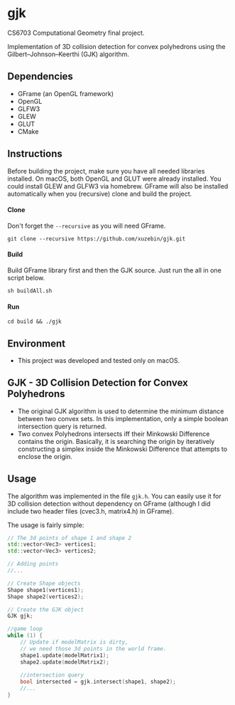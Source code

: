 # gjk
CS6703 Computational Geometry final project.

Implementation of 3D collision detection for convex polyhedrons using the Gilbert–Johnson–Keerthi (GJK) algorithm.

## Dependencies
- GFrame (an OpenGL framework)
- OpenGL
- GLFW3
- GLEW
- GLUT
- CMake

## Instructions
Before building the project, make sure you have all needed libraries installed. On macOS, both OpenGL and GLUT were already installed. You could install GLEW and GLFW3 via homebrew. GFrame will also be installed automatically when you (recursive) clone and build the project.

#### Clone
Don't forget the `--recursive` as you will need GFrame.

```
git clone --recursive https://github.com/xuzebin/gjk.git
```
#### Build
Build GFrame library first and then the GJK source. Just run the all in one script below.

```
sh buildAll.sh
```

#### Run
```
cd build && ./gjk
```

## Environment
- This project was developed and tested only on macOS.

## GJK - 3D Collision Detection for Convex Polyhedrons
- The original GJK algorithm is used to determine the minimum distance between two convex sets. In this implementation, only a simple boolean intersection query is returned. 
- Two convex Polyhedrons intersects iff their Minkowski Difference contains the origin. Basically, it is searching the origin by iteratively constructing a simplex inside the Minkowski Difference that attempts to enclose the origin.

## Usage
The algorithm was implemented in the file `gjk.h`.
You can easily use it for 3D collision detection without dependency on GFrame (although I did include two header files (cvec3.h, matrix4.h) in GFrame).

The usage is fairly simple:

```c++
// The 3d points of shape 1 and shape 2
std::vector<Vec3> vertices1;
std::vector<Vec3> vertices2;

// Adding points
//...

// Create Shape objects
Shape shape1(vertices1);
Shape shape2(vertices2);

// Create the GJK object
GJK gjk;

//game loop
while (1) {
	// Update if modelMatrix is dirty, 
	// we need those 3d points in the world frame.
	shape1.update(modelMatrix1);
	shape2.update(modelMatrix2);
	
	//intersection query
	bool intersected = gjk.intersect(shape1, shape2);
	//...
}
```
